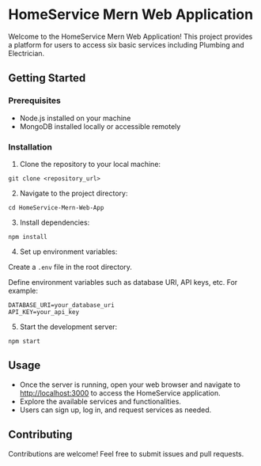 <!DOCTYPE html>
<html lang="en">
<head>
<meta charset="UTF-8">
<meta name="viewport" content="width=device-width, initial-scale=1.0">
<title>HomeService Mern Web Application</title>
</head>
<body>

<h1>HomeService Mern Web Application</h1>

<p>Welcome to the HomeService Mern Web Application! This project provides a platform for users to access six basic services including Plumbing and Electrician.</p>

<h2>Getting Started</h2>

<h3>Prerequisites</h3>
<ul>
    <li>Node.js installed on your machine</li>
    <li>MongoDB installed locally or accessible remotely</li>
</ul>

<h3>Installation</h3>
<ol>
    <li>Clone the repository to your local machine:</li>
</ol>
<code>git clone &lt;repository_url&gt;</code>

<ol start="2">
    <li>Navigate to the project directory:</li>
</ol>
<code>cd HomeService-Mern-Web-App</code>

<ol start="3">
    <li>Install dependencies:</li>
</ol>
<code>npm install</code>

<ol start="4">
    <li>Set up environment variables:</li>
</ol>
<p>Create a <code>.env</code> file in the root directory.</p>
<p>Define environment variables such as database URI, API keys, etc. For example:</p>
<pre><code>DATABASE_URI=your_database_uri
API_KEY=your_api_key</code></pre>

<ol start="5">
    <li>Start the development server:</li>
</ol>
<code>npm start</code>

<h2>Usage</h2>
<ul>
    <li>Once the server is running, open your web browser and navigate to <a href="http://localhost:3000">http://localhost:3000</a> to access the HomeService application.</li>
    <li>Explore the available services and functionalities.</li>
    <li>Users can sign up, log in, and request services as needed.</li>
</ul>

<h2>Contributing</h2>
<p>Contributions are welcome! Feel free to submit issues and pull requests.</p>

</body>
</html>
